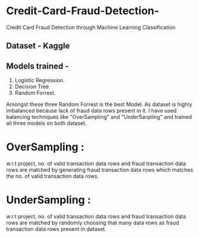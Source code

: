 # Credit-Card-Fraud-Detection-
Credit Card Fraud Detection through Machine Learning Classification 
## Dataset - Kaggle
## Models trained -
  1. Logistic Regression.
  2. Decision Tree.
  3. Random Forrest.

Amongst these three Random Forrest is the best Model.
As dataset is highly imbalanced because lack of fraud data rows present in it. I have used balancing techniques like "OverSampling" and "UnderSanpling" and trained all three models on both dataset.
# OverSampling : 
w.r.t project, no. of valid transaction data rows and fraud transaction data rows are matched by generating fraud transaction data rows which matches the no. of valid transaction data rows.
# UnderSampling :
w.r.t project, no. of valid transaction data rows and fraud transaction data rows are matched by randomly choosing that many data rows as fraud transaction data rows present in dataset.
